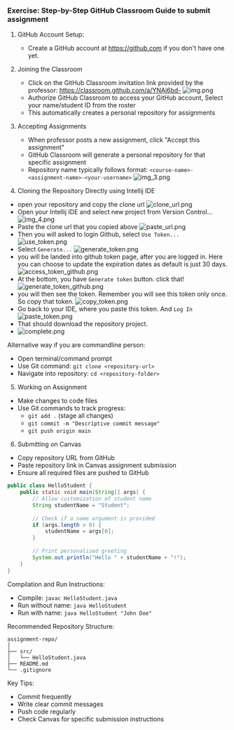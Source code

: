 ### Exercise: Step-by-Step GitHub Classroom Guide to submit assignment

1. GitHub Account Setup: 
   - Create a GitHub account at https://github.com if you don't have one yet.
   
2. Joining the Classroom 
   - Click on the GitHub Classroom invitation link provided by the professor: https://classroom.github.com/a/YNAj6bd- 
   ![img.png](assets/img.png)
   - Authorize GitHub Classroom to access your GitHub account, Select your name/student ID from the roster
   - This automatically creates a personal repository for assignments
   
3. Accepting Assignments
   - When professor posts a new assignment, click "Accept this assignment"
   - GitHub Classroom will generate a personal repository for that specific assignment
   - Repository name typically follows format: `<course-name>-<assignment-name>-<your-username>`
   ![img_3.png](assets/img_3.png)
   

4. Cloning the Repository Directly  using Intellij IDE
- open your repository and copy the clone url
   ![clone_url.png](assets/clone_url.png)
- Open your Intellij IDE and select new project from Version Control...
 ![img_4.png](assets/img_4.png)
- Paste the clone url that you copied above 
 ![paste_url.png](assets/paste_url.png)
- Then you will asked to login Github, select `Use Token...`
 ![use_token.png](assets/use_token.png)
- Select `Generate...`
![generate_token.png](assets/generate_token.png)
- you will be landed into github token page, after you are logged in. Here you can choose to update the expiration dates as default is just 30 days. 
![access_token_github.png](assets/access_token_github.png)
- At the bottom, you have `Generate token` button. click that!
![generate_token_github.png](assets/generate_token_github.png)
- you will then see the token. Remember you will see this token only once. So copy that token.
![copy_token.png](assets/copy_token.png)
- Go back to your IDE, where you paste this token. And `Log In`
![paste_token.png](assets/paste_token.png)
- That should download the repository project. 
- ![complete.png](assets/complete.png)

Alternative way if you are commandline person: 
- Open terminal/command prompt
- Use Git command: `git clone <repository-url>`
- Navigate into repository: `cd <repository-folder>`

 
5. Working on Assignment
- Make changes to code files
- Use Git commands to track progress:
   - `git add .` (stage all changes)
   - `git commit -m "Descriptive commit message"`
   - `git push origin main`

6. Submitting on Canvas
- Copy repository URL from GitHub
- Paste repository link in Canvas assignment submission
- Ensure all required files are pushed to GitHub



```java
public class HelloStudent {
    public static void main(String[] args) {
        // Allow customization of student name
        String studentName = "Student";
        
        // Check if a name argument is provided
        if (args.length > 0) {
            studentName = args[0];
        }
        
        // Print personalized greeting
        System.out.println("Hello " + studentName + "!");
    }
}

```

Compilation and Run Instructions:
- Compile: `javac HelloStudent.java`
- Run without name: `java HelloStudent`
- Run with name: `java HelloStudent "John Doe"`

Recommended Repository Structure:
```
assignment-repo/
│
├── src/
│   └── HelloStudent.java
├── README.md
└── .gitignore
```

Key Tips:
- Commit frequently
- Write clear commit messages
- Push code regularly
- Check Canvas for specific submission instructions